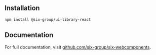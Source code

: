 ## Installation

```bash
npm install @six-group/ui-library-react
```

## Documentation

For full documentation, visit [github.com/six-group/six-webcomponents](https://github.com/six-group/six-webcomponents).

